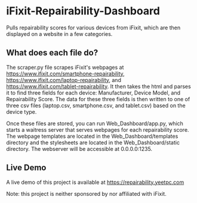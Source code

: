 # iFixit-Repairability-Dashboard

Pulls repairability scores for various devices from iFixit, which are then displayed on a website in a few categories.

## What does each file do?

The scraper.py file scrapes iFixit's webpages at https://www.ifixit.com/smartphone-repairability, https://www.ifixit.com/laptop-repairability, and https://www.ifixit.com/tablet-repairability. It then takes the html and parses it to find three fields for each device:  Manufacturer, Device Model, and Repairability Score. The data for these three fields is then written to one of three csv files (laptop.csv, smartphone.csv, and tablet.csv) based on the device type.

Once these files are stored, you can run Web_Dashboard/app.py, which starts a waitress server that serves webpages for each repairability score. The webpage templates are located in the Web_Dashboard/templates directory and the stylesheets are located in the Web_Dashboard/static directory. The webserver will be accessible at 0.0.0.0:1235.

## Live Demo

A live demo of this project is available at https://repairability.yeetpc.com

Note: this project is neither sponsored by nor affiliated with iFixit.
